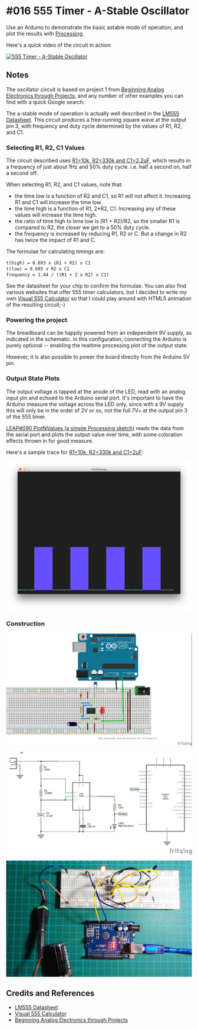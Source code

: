 # #016 555 Timer - A-Stable Oscillator

Use an Arduino to demonstrate the basic astable mode of operation, and plot the results with [Processing](https://www.processing.org).

Here's a quick video of the circuit in action:

[![555 Timer - A-Stable Oscillator](https://img.youtube.com/vi/1vZiGZan2ok/0.jpg)](https://www.youtube.com/watch?v=1vZiGZan2ok)

## Notes

The oscillator circuit is based on project 1 from [Beginning Analog Electronics through Projects](http://www.amazon.com/gp/product/0750672838/ref=as_li_tl?ie=UTF8&camp=1789&creative=390957&creativeASIN=0750672838&linkCode=as2&tag=itsaprli-20&linkId=D6X64MWAYQPEYQJC), and any number of other examples you can find with a quick Google search.

The a-stable mode of operation is actually well described in the [LM555 Datasheet](https://www.futurlec.com/Linear/LM555CN.shtml).
This circuit produces a free-running square wave at the output pin 3, with frequency and duty cycle determined by the values of R1, R2, and C1.

### Selecting R1, R2, C1 Values

The circuit described uses
[R1=10k, R2=330k and C1=2.2uF](http://visual555.tardate.com?r1=10&r2=330&c=2.2),
which results in a frequency of just about 1Hz and 50% duty cycle. i.e. half a second on, half a second off.

When selecting R1, R2, and C1 values, note that:

* the time low is a function of R2 and C1, so R1 will not affect it. Increasing R1 and C1 will increase the time low.
* the time high is a function of R1, 2*R2, C1. Increasing any of these values will increase the time high.
* the ratio of time high to time low is (R1 + R2)/R2, so the smaller R1 is compared to R2, the closer we get to a 50% duty cycle.
* the frequency is increased by reducing R1, R2 or C. But a change in R2 has twice the impact of R1 and C.

The formulae for calculating timings are:

    t(high) = 0.693 x (R1 + R2) x C1
    t(low) = 0.693 x R2 x C1
    frequency = 1.44 / ((R1 + 2 x R2) x C1)

See the datasheet for your chip to confirm the formulae. You can also find various websites that offer 555 timer calculators,
but I decided to write my own [Visual 555 Calculator](http://visual555.tardate.com) so that I could play around with HTML5 animation of the resulting circuit;-)

### Powering the project

The breadboard can be happily powered from an independent 9V supply, as indicated in the schematic.
In this configuration, connecting the Arduino is purely optional -- enabling the realtime processing plot of the output state.

However, it is also possible to power the board directly from the Arduino 5V pin.

### Output State Plots

The output voltage is tapped at the anode of the LED, read with an analog input pin and echoed to the Arduino serial port.
It's important to have the Arduino measure the voltage across the LED only, since with a 9V supply this will only be in the order of 2V or so, not the full 7V+ at the
output pin 3 of the 555 timer.

[LEAP#090 PlotNValues (a simple Processing sketch)](https://leap.tardate.com/playground/plotnvalues/) reads the data from the serial port and plots the output value over time, with some coloration effects thrown in for good measure.

Here's a sample trace for [R1=10k, R2=330k and C1=2uF](http://visual555.tardate.com?r1=10&r2=330&c=2):

![processing trace](./assets/processing_trace.png?raw=true)

### Construction

![The Breadboard](./assets/AstableOscillator_bb.jpg?raw=true)

![The Schematic](./assets/AstableOscillator_schematic.jpg?raw=true)

![The Build](./assets/AstableOscillator_build.jpg?raw=true)

## Credits and References

* [LM555 Datasheet](https://www.futurlec.com/Linear/LM555CN.shtml)
* [Visual 555 Calculator](http://visual555.tardate.com)
* [Beginning Analog Electronics through Projects](http://www.amazon.com/gp/product/0750672838/ref=as_li_tl?ie=UTF8&camp=1789&creative=390957&creativeASIN=0750672838&linkCode=as2&tag=itsaprli-20&linkId=D6X64MWAYQPEYQJC)
